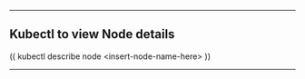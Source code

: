 ---------------------------------------------------------------------

## **Kubectl to view Node details**

(( kubectl describe node \<insert-node-name-here\>  )) 

---------------------------------------------------------------------
